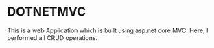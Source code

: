 # DOTNETMVC
This is a web Application which is built using asp.net core MVC. Here, I performed all CRUD operations.  
